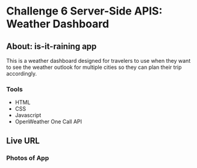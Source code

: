 # Challenge 6 Server-Side APIS: Weather Dashboard

## About: is-it-raining app
This is a weather dashboard designed for travelers to use when they want to see the weather outlook for multiple cities so they can plan their trip accordingly.

### Tools
* HTML
* CSS
* Javascript 
* OpenWeather One Call API

## Live URL 

### Photos of App
